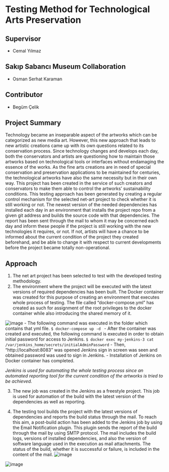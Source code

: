 # Testing Method for Technological Arts Preservation

## Supervisor
- Cemal Yılmaz

## Sakıp Sabancı Museum Collaboration
- Osman Serhat Karaman

## Contributor
- Begüm Çelik

## Project Summary

Technology became an inseparable aspect of the artworks which can be categorized as
new media art. However, this new approach that leads to new artistic creations came up
with its own questions related to its conservation process. Since technology changes and
develops each day, both the conservators and artists are questioning how to maintain those
artworks based on technological tools or interfaces without endamaging the essence of the
works. As the fine arts creations are in need of special conservation and preservation
applications to be maintained for centuries, the technological artworks have also the same
necessity but in their own way. This project has been created in the service of such creators
and conservators to make them able to control the artworks’ sustainability conditions. This
testing approach has been generated by creating a regular control mechanism for the
selected net-art project to check whether it is still working or not. The newest version of the
needed dependencies has installed each day in an environment that installs the project repo
from a given git address and builds the source code with that dependencies. The report has
been sent through the mail to whom it may be concerned each day and inform these
people if the project is still working with the new technologies it requires, or not. If not, artists
will have a chance to be informed about the current condition of the project they created
beforehand, and be able to change it with respect to current developments before the
project became totally non-operational.

## Approach

1. The net art project has been selected to test with the developed testing methodology.
2. The environment where the project will be executed with the latest versions of required dependencies has been built. The Docker container was created
for this purpose of creating an environment that executes whole process of testing. The file
called “docker-compose.yml” has created as such for assignment of the root privileges to
the docker container while also introducing the shared memory of it.


![image](https://user-images.githubusercontent.com/41292368/126209573-d4247965-715f-4850-8e8c-38dc9ee52980.png)
    - The following command was executed in the folder which contains that yml file.
                `$ docker-compose up -d `
    - After the container was created and executed, the following command is executed in order to obtain initial password for access to Jenkins.
                `$ docker exec my-jenkins-3 cat /var/jenkins_home/secrets/initialAdminPassword`
    - Then, “http://localhost:8083” was opened Jenkins sign in screen was seen and obtained password was used to sign in Jenkins.
    - Installation of Jenkins on Docker container has completed.
    
*Jenkins is used for automating the whole testing process since an automated reporting tool
for the current condition of the artworks is tried to be achieved.*

3. The new job was created in the Jenkins as a freestyle project. This job is used for
automation of the build with the latest version of the dependencies as well as reporting.

4. The testing tool builds the project with the latest versions of
dependencies and reports the build status through the mail. To reach this aim, a post-build
action has been added to the Jenkins job by using the Email Notification plugin. This plugin
sends the report of the build through the mail by using SMTP protocol. The mail includes the
build logs, versions of installed dependencies, and also the version of software language used in the
execution as mail attachments. The status of the build, whether it is successful or failure, is
included in the content of the mail.
![image](https://user-images.githubusercontent.com/41292368/126209342-3ef63d70-86f4-45cc-8824-85dfe788d8bd.png)

![image](https://user-images.githubusercontent.com/41292368/126209355-c7195c8a-db18-4301-aedd-8c211fe6ee24.png)
